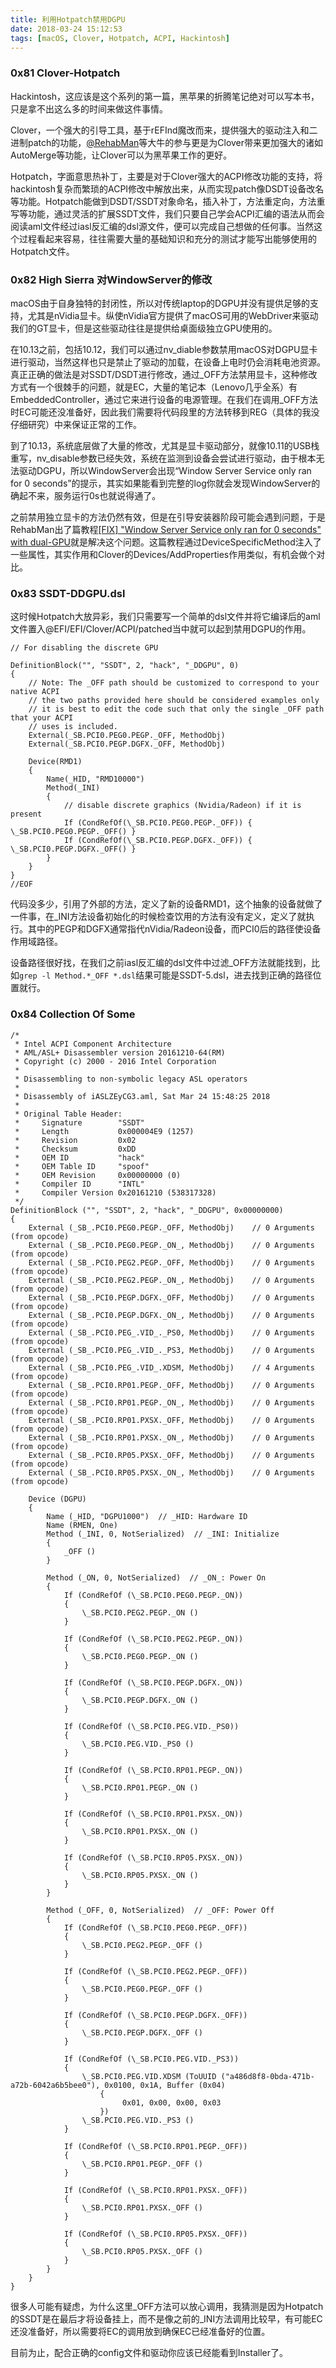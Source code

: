 ```yaml
---
title: 利用Hotpatch禁用DGPU
date: 2018-03-24 15:12:53
tags: [macOS, Clover, Hotpatch, ACPI, Hackintosh]
---
```


### 0x81 Clover-Hotpatch

Hackintosh，这应该是这个系列的第一篇，黑苹果的折腾笔记绝对可以写本书，只是拿不出这么多的时间来做这件事情。

Clover，一个强大的引导工具，基于rEFInd魔改而来，提供强大的驱动注入和二进制patch的功能，[@RehabMan](https://github.com/RehabMan)等大牛的参与更是为Clover带来更加强大的诸如AutoMerge等功能，让Clover可以为黑苹果工作的更好。

Hotpatch，字面意思热补丁，主要是对于Clover强大的ACPI修改功能的支持，将hackintosh复杂而繁琐的ACPI修改中解放出来，从而实现patch像DSDT设备改名等功能。Hotpatch能做到DSDT/SSDT对象命名，插入补丁，方法重定向，方法重写等功能，通过灵活的扩展SSDT文件，我们只要自己学会ACPI汇编的语法从而会阅读aml文件经过iasl反汇编的dsl源文件，便可以完成自己想做的任何事。当然这个过程看起来容易，往往需要大量的基础知识和充分的测试才能写出能够使用的Hotpatch文件。

### 0x82 High Sierra 对WindowServer的修改

macOS由于自身独特的封闭性，所以对传统laptop的DGPU并没有提供足够的支持，尤其是nVidia显卡。纵使nVidia官方提供了macOS可用的WebDriver来驱动我们的GT显卡，但是这些驱动往往是提供给桌面级独立GPU使用的。

在10.13之前，包括10.12，我们可以通过nv_diable参数禁用macOS对DGPU显卡进行驱动，当然这样也只是禁止了驱动的加载，在设备上电时仍会消耗电池资源。真正正确的做法是对SSDT/DSDT进行修改，通过_OFF方法禁用显卡，这种修改方式有一个很棘手的问题，就是EC，大量的笔记本（Lenovo几乎全系）有EmbeddedController，通过它来进行设备的电源管理。在我们在调用_OFF方法时EC可能还没准备好，因此我们需要将代码段里的方法转移到REG（具体的我没仔细研究）中来保证正常的工作。

到了10.13，系统底层做了大量的修改，尤其是显卡驱动部分，就像10.11的USB栈重写，nv_disable参数已经失效，系统在监测到设备会尝试进行驱动，由于根本无法驱动DGPU，所以WindowServer会出现“Window Server Service only ran for 0 seconds”的提示，其实如果能看到完整的log你就会发现WindowServer的确起不来，服务运行0s也就说得通了。

之前禁用独立显卡的方法仍然有效，但是在引导安装器阶段可能会遇到问题，于是RehabMan出了篇教程[[FIX] "Window Server Service only ran for 0 seconds" with dual-GPU](https://www.tonymacx86.com/threads/fix-window-server-service-only-ran-for-0-seconds-with-dual-gpu.233092/)就是解决这个问题。这篇教程通过DeviceSpecificMethod注入了一些属性，其实作用和Clover的Devices/AddProperties作用类似，有机会做个对比。

### 0x83 SSDT-DDGPU.dsl

这时候Hotpatch大放异彩，我们只需要写一个简单的dsl文件并将它编译后的aml文件置入@EFI/EFI/Clover/ACPI/patched当中就可以起到禁用DGPU的作用。

```ACPI
// For disabling the discrete GPU

DefinitionBlock("", "SSDT", 2, "hack", "_DDGPU", 0)
{
    // Note: The _OFF path should be customized to correspond to your native ACPI
    // the two paths provided here should be considered examples only
    // it is best to edit the code such that only the single _OFF path that your ACPI
    // uses is included.
    External(_SB.PCI0.PEG0.PEGP._OFF, MethodObj)
    External(_SB.PCI0.PEGP.DGFX._OFF, MethodObj)

    Device(RMD1)
    {
        Name(_HID, "RMD10000")
        Method(_INI)
        {
            // disable discrete graphics (Nvidia/Radeon) if it is present
            If (CondRefOf(\_SB.PCI0.PEG0.PEGP._OFF)) { \_SB.PCI0.PEG0.PEGP._OFF() }
            If (CondRefOf(\_SB.PCI0.PEGP.DGFX._OFF)) { \_SB.PCI0.PEGP.DGFX._OFF() }
        }
    }
}
//EOF
```

代码没多少，引用了外部的方法，定义了新的设备RMD1，这个抽象的设备就做了一件事，在_INI方法设备初始化的时候检查饮用的方法有没有定义，定义了就执行。其中的PEGP和DGFX通常指代nVidia/Radeon设备，而PCI0后的路径使设备作用域路径。

设备路径很好找，在我们之前iasl反汇编的dsl文件中过滤_OFF方法就能找到，比如`grep -l Method.*_OFF *.dsl`结果可能是SSDT-5.dsl，进去找到正确的路径位置就行。

### 0x84 Collection Of Some

```ACPI
/*
 * Intel ACPI Component Architecture
 * AML/ASL+ Disassembler version 20161210-64(RM)
 * Copyright (c) 2000 - 2016 Intel Corporation
 * 
 * Disassembling to non-symbolic legacy ASL operators
 *
 * Disassembly of iASLZEyCG3.aml, Sat Mar 24 15:48:25 2018
 *
 * Original Table Header:
 *     Signature        "SSDT"
 *     Length           0x000004E9 (1257)
 *     Revision         0x02
 *     Checksum         0xDD
 *     OEM ID           "hack"
 *     OEM Table ID     "spoof"
 *     OEM Revision     0x00000000 (0)
 *     Compiler ID      "INTL"
 *     Compiler Version 0x20161210 (538317328)
 */
DefinitionBlock ("", "SSDT", 2, "hack", "_DDGPU", 0x00000000)
{
    External (_SB_.PCI0.PEG0.PEGP._OFF, MethodObj)    // 0 Arguments (from opcode)
    External (_SB_.PCI0.PEG0.PEGP._ON_, MethodObj)    // 0 Arguments (from opcode)
    External (_SB_.PCI0.PEG2.PEGP._OFF, MethodObj)    // 0 Arguments (from opcode)
    External (_SB_.PCI0.PEG2.PEGP._ON_, MethodObj)    // 0 Arguments (from opcode)
    External (_SB_.PCI0.PEGP.DGFX._OFF, MethodObj)    // 0 Arguments (from opcode)
    External (_SB_.PCI0.PEGP.DGFX._ON_, MethodObj)    // 0 Arguments (from opcode)
    External (_SB_.PCI0.PEG_.VID_._PS0, MethodObj)    // 0 Arguments (from opcode)
    External (_SB_.PCI0.PEG_.VID_._PS3, MethodObj)    // 0 Arguments (from opcode)
    External (_SB_.PCI0.PEG_.VID_.XDSM, MethodObj)    // 4 Arguments (from opcode)
    External (_SB_.PCI0.RP01.PEGP._OFF, MethodObj)    // 0 Arguments (from opcode)
    External (_SB_.PCI0.RP01.PEGP._ON_, MethodObj)    // 0 Arguments (from opcode)
    External (_SB_.PCI0.RP01.PXSX._OFF, MethodObj)    // 0 Arguments (from opcode)
    External (_SB_.PCI0.RP01.PXSX._ON_, MethodObj)    // 0 Arguments (from opcode)
    External (_SB_.PCI0.RP05.PXSX._OFF, MethodObj)    // 0 Arguments (from opcode)
    External (_SB_.PCI0.RP05.PXSX._ON_, MethodObj)    // 0 Arguments (from opcode)

    Device (DGPU)
    {
        Name (_HID, "DGPU1000")  // _HID: Hardware ID
        Name (RMEN, One)
        Method (_INI, 0, NotSerialized)  // _INI: Initialize
        {
            _OFF ()
        }

        Method (_ON, 0, NotSerialized)  // _ON_: Power On
        {
            If (CondRefOf (\_SB.PCI0.PEG0.PEGP._ON))
            {
                \_SB.PCI0.PEG2.PEGP._ON ()
            }

            If (CondRefOf (\_SB.PCI0.PEG2.PEGP._ON))
            {
                \_SB.PCI0.PEG0.PEGP._ON ()
            }

            If (CondRefOf (\_SB.PCI0.PEGP.DGFX._ON))
            {
                \_SB.PCI0.PEGP.DGFX._ON ()
            }

            If (CondRefOf (\_SB.PCI0.PEG.VID._PS0))
            {
                \_SB.PCI0.PEG.VID._PS0 ()
            }

            If (CondRefOf (\_SB.PCI0.RP01.PEGP._ON))
            {
                \_SB.PCI0.RP01.PEGP._ON ()
            }

            If (CondRefOf (\_SB.PCI0.RP01.PXSX._ON))
            {
                \_SB.PCI0.RP01.PXSX._ON ()
            }

            If (CondRefOf (\_SB.PCI0.RP05.PXSX._ON))
            {
                \_SB.PCI0.RP05.PXSX._ON ()
            }
        }

        Method (_OFF, 0, NotSerialized)  // _OFF: Power Off
        {
            If (CondRefOf (\_SB.PCI0.PEG0.PEGP._OFF))
            {
                \_SB.PCI0.PEG2.PEGP._OFF ()
            }

            If (CondRefOf (\_SB.PCI0.PEG2.PEGP._OFF))
            {
                \_SB.PCI0.PEG0.PEGP._OFF ()
            }

            If (CondRefOf (\_SB.PCI0.PEGP.DGFX._OFF))
            {
                \_SB.PCI0.PEGP.DGFX._OFF ()
            }

            If (CondRefOf (\_SB.PCI0.PEG.VID._PS3))
            {
                \_SB.PCI0.PEG.VID.XDSM (ToUUID ("a486d8f8-0bda-471b-a72b-6042a6b5bee0"), 0x0100, 0x1A, Buffer (0x04)
                    {
                         0x01, 0x00, 0x00, 0x03
                    })
                \_SB.PCI0.PEG.VID._PS3 ()
            }

            If (CondRefOf (\_SB.PCI0.RP01.PEGP._OFF))
            {
                \_SB.PCI0.RP01.PEGP._OFF ()
            }

            If (CondRefOf (\_SB.PCI0.RP01.PXSX._OFF))
            {
                \_SB.PCI0.RP01.PXSX._OFF ()
            }

            If (CondRefOf (\_SB.PCI0.RP05.PXSX._OFF))
            {
                \_SB.PCI0.RP05.PXSX._OFF ()
            }
        }
    }
}
```

很多人可能有疑虑，为什么这里_OFF方法可以放心调用，我猜测是因为Hotpatch的SSDT是在最后才将设备挂上，而不是像之前的_INI方法调用比较早，有可能EC还没准备好，所以需要将EC的调用放到确保EC已经准备好的位置。

目前为止，配合正确的config文件和驱动你应该已经能看到Installer了。
